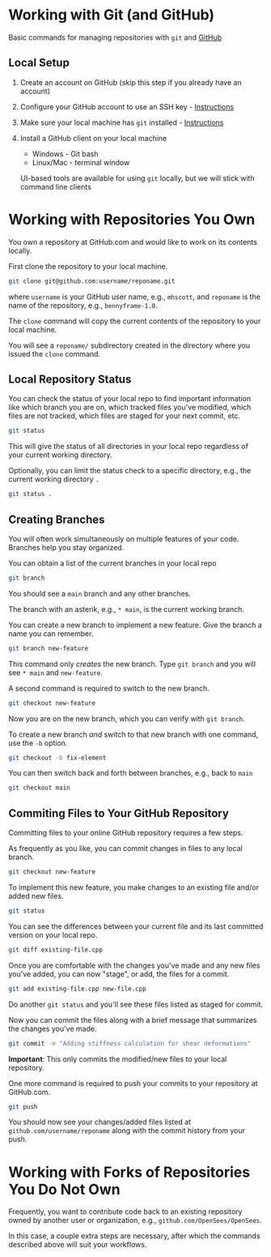 # Working with Git (and GitHub)

Basic commands for managing repositories with `git` and [GitHub](https://github.com)

## Local Setup

1. Create an account on GitHub (skip this step if you already have an account)
2. Configure your GitHub account to use an SSH key - [Instructions](https://docs.github.com/en/authentication/connecting-to-github-with-ssh/adding-a-new-ssh-key-to-your-github-account)
1. Make sure your local machine has `git` installed - [Instructions](https://github.com/git-guides/install-git)
2. Install a GitHub client on your local machine
    + Windows - Git bash
    + Linux/Mac - terminal window
    
    UI-based tools are available for using `git` locally, but we will stick with command line clients

# Working with Repositories You Own

You own a repository at GitHub.com and would like to work on its contents locally.

First clone the repository to your local machine.

```bash
git clone git@github.com:username/reponame.git
```

where `username` is your GitHub user name, e.g., `mhscott`, and `reponame` is the name of the repository, e.g., `bennyframe-1.0`.

The `clone` command will copy the current contents of the repository to your local machine.

You will see a `reponame/` subdirectory created in the directory where you issued the `clone` command.

## Local Repository Status

You can check the status of your local repo to find important information like which branch you are on, which tracked files you've modified, which files are not tracked, which files are staged for your next commit, etc.

```bash
git status
```

This will give the status of all directories in your local repo regardless of your current working directory.

Optionally, you can limit the status check to a specific directory, e.g., the current working directory `.`

```bash
git status .
```

## Creating Branches

You will often work simultaneously on multiple features of your code. Branches help you stay organized.

You can obtain a list of the current branches in your local repo

```bash
git branch
```

You should see a `main` branch and any other branches.

The branch with an asterik, e.g., `* main`, is the current working branch.

You can create a new branch to implement a new feature. Give the branch a name you can remember.

```bash
git branch new-feature
```

This command only *creates* the new branch. Type `git branch` and you will see `* main` and `new-feature`.

A second command is required to switch to the new branch.

```bash
git checkout new-feature
```

Now you are on the new branch, which you can verify with `git branch`.

To create a new branch *and* switch to that new branch with one command, use the `-b` option.

```bash
git checkout -b fix-element
```

You can then switch back and forth between branches, e.g., back to `main`

```bash
git checkout main
```

## Commiting Files to Your GitHub Repository

Committing files to your online GitHub repository requires a few steps.

As frequently as you like, you can commit changes in files to any local branch.

```bash
git checkout new-feature
```

To implement this new feature, you make changes to an existing file and/or added new files.

```bash
git status
```

You can see the differences between your current file and its last committed version on your local repo.

```bash
git diff existing-file.cpp
```

Once you are comfortable with the changes you've made and any new files you've added, you can now "stage", or add, the files for a commit.

```bash
git add existing-file.cpp new-file.cpp
```

Do another `git status` and you'll see these files listed as staged for commit.

Now you can commit the files along with a brief message that summarizes the changes you've made.

```bash
git commit -m "Adding stiffness calculation for shear deformations"
```

**Important**: This only commits the modified/new files to your local repository.

One more command is required to push your commits to your repository at GitHub.com.

```bash
git push
```

You should now see your changes/added files listed at `github.com/username/reponame` along with the commit history from your push.

# Working with Forks of Repositories You Do Not Own

Frequently, you want to contribute code back to an existing repository owned by another user or organization, e.g., `github.com/OpenSees/OpenSees`.

In this case, a couple extra steps are necessary, after which the commands described above will suit your workflows.
